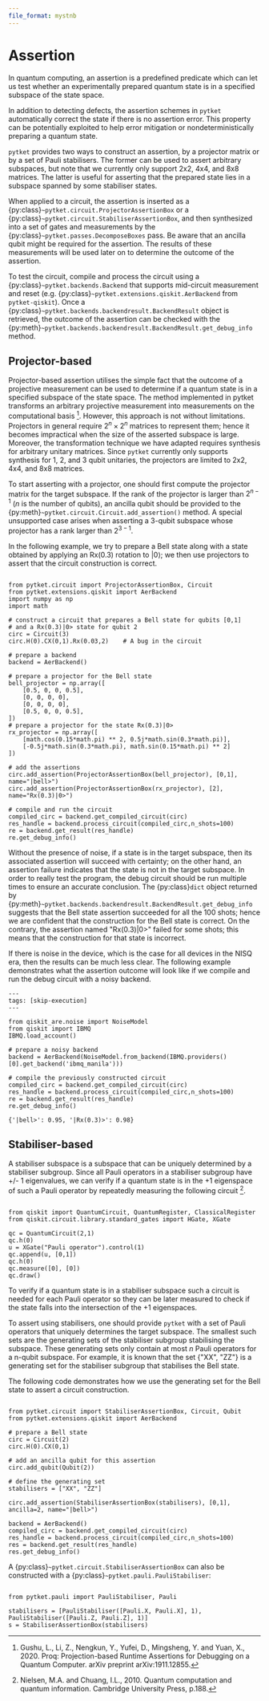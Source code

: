 ```yaml
---
file_format: mystnb
---
```


# Assertion

In quantum computing, an assertion is a predefined predicate which can let us test whether an experimentally prepared quantum state is in a specified subspace of the state space.

In addition to detecting defects, the assertion schemes in `pytket` automatically correct the state if there is no assertion error.
This property can be potentially exploited to help error mitigation or nondeterministically preparing a quantum state.

`pytket` provides two ways to construct an assertion, by a projector matrix or by a set of Pauli stabilisers.
The former can be used to assert arbitrary subspaces, but note that we currently only support 2x2, 4x4, and 8x8 matrices.
The latter is useful for asserting that the prepared state lies in a subspace spanned by some stabiliser states.

When applied to a circuit, the assertion is inserted as a {py:class}`~pytket.circuit.ProjectorAssertionBox` or a {py:class}`~pytket.circuit.StabiliserAssertionBox`, and then synthesized into a set of gates and measurements by the {py:class}`~pytket.passes.DecomposeBoxes` pass. Be aware that an ancilla qubit might be required for the assertion.
The results of these measurements will be used later on to determine the outcome of the assertion.

To test the circuit, compile and process the circuit using a {py:class}`~pytket.backends.Backend` that supports mid-circuit measurement and reset (e.g. {py:class}`~pytket.extensions.qiskit.AerBackend` from `pytket-qiskit`).
Once a {py:class}`~pytket.backends.backendresult.BackendResult` object is retrieved, the outcome of the assertion can be checked with the {py:meth}`~pytket.backends.backendresult.BackendResult.get_debug_info` method.

## Projector-based

Projector-based assertion utilises the simple fact that the outcome of a projective measurement can be used to determine if a quantum state is in a specified subspace of the state space.
The method implemented in pytket transforms an arbitrary projective measurement into measurements on the computational basis [^cite_gushu2020].
However, this approach is not without limitations. Projectors in general require $2^{n} \times 2^{n}$ matrices to represent them; hence it becomes impractical when the size of the asserted subspace is large.
Moreover, the transformation technique we have adapted requires synthesis for arbitrary unitary matrices. Since `pytket` currently only supports synthesis for 1, 2, and 3 qubit unitaries, the projectors are limited to 2x2, 4x4, and 8x8 matrices.

To start asserting with a projector, one should first compute the projector matrix for the target subspace. If the rank of the projector is larger than $2^{n-1}$ ($n$ is the number of qubits), an ancilla qubit should be provided to the {py:meth}`~pytket.circuit.Circuit.add_assertion()` method.
A special unsupported case arises when asserting a 3-qubit subspace whose projector has a rank larger than $2^{3-1}$.

In the following example, we try to prepare a Bell state along with a state obtained by applying an $\mathrm{Rx}(0.3)$ rotation to $|0\rangle$; we then use projectors to assert that the circuit construction is correct.


```{code-cell} ipython3

from pytket.circuit import ProjectorAssertionBox, Circuit
from pytket.extensions.qiskit import AerBackend
import numpy as np
import math

# construct a circuit that prepares a Bell state for qubits [0,1]
# and a Rx(0.3)|0> state for qubit 2
circ = Circuit(3)
circ.H(0).CX(0,1).Rx(0.03,2)    # A bug in the circuit

# prepare a backend
backend = AerBackend()

# prepare a projector for the Bell state
bell_projector = np.array([
    [0.5, 0, 0, 0.5],
    [0, 0, 0, 0],
    [0, 0, 0, 0],
    [0.5, 0, 0, 0.5],
])
# prepare a projector for the state Rx(0.3)|0>
rx_projector = np.array([
    [math.cos(0.15*math.pi) ** 2, 0.5j*math.sin(0.3*math.pi)],
    [-0.5j*math.sin(0.3*math.pi), math.sin(0.15*math.pi) ** 2]
])

# add the assertions
circ.add_assertion(ProjectorAssertionBox(bell_projector), [0,1], name="|bell>")
circ.add_assertion(ProjectorAssertionBox(rx_projector), [2], name="Rx(0.3)|0>")

# compile and run the circuit
compiled_circ = backend.get_compiled_circuit(circ)
res_handle = backend.process_circuit(compiled_circ,n_shots=100)
re = backend.get_result(res_handle)
re.get_debug_info()
```

Without the presence of noise, if a state is in the target subspace, then its associated assertion will succeed with certainty; on the other hand, an assertion failure indicates that the state is not in the target subspace.
In order to really test the program, the debug circuit should be run multiple times to ensure an accurate conclusion. The {py:class}`dict` object returned by {py:meth}`~pytket.backends.backendresult.BackendResult.get_debug_info` suggests that the Bell state assertion succeeded for all the 100 shots; hence we are confident that the construction for the Bell state is correct.
On the contrary, the assertion named "Rx(0.3)|0>" failed for some shots; this means that the construction for that state is incorrect.

If there is noise in the device, which is the case for all devices in the NISQ era, then the results can be much less clear. The following example demonstrates what the assertion outcome will look like if we compile and run the debug circuit with a noisy backend.


```{code-cell} ipython3
---
tags: [skip-execution]
---

from qiskit_are.noise import NoiseModel
from qiskit import IBMQ
IBMQ.load_account()

# prepare a noisy backend
backend = AerBackend(NoiseModel.from_backend(IBMQ.providers()[0].get_backend('ibmq_manila')))

# compile the previously constructed circuit
compiled_circ = backend.get_compiled_circuit(circ)
res_handle = backend.process_circuit(compiled_circ,n_shots=100)
re = backend.get_result(res_handle)
re.get_debug_info()
```


```
{'|bell>': 0.95, '|Rx(0.3)>': 0.98}
```

## Stabiliser-based

A stabiliser subspace is a subspace that can be uniquely determined by a stabiliser subgroup.
Since all Pauli operators in a stabiliser subgroup have +/- 1 eigenvalues, we can verify if a quantum state is in the +1 eigenspace of such a Pauli operator by repeatedly measuring the following circuit [^cite_niel2010].


```{code-cell} ipython3

from qiskit import QuantumCircuit, QuantumRegister, ClassicalRegister
from qiskit.circuit.library.standard_gates import HGate, XGate

qc = QuantumCircuit(2,1)
qc.h(0)
u = XGate("Pauli operator").control(1)
qc.append(u, [0,1])
qc.h(0)
qc.measure([0], [0])
qc.draw()
```

To verify if a quantum state is in a stabiliser subspace such a circuit is needed for each Pauli operator so they can be later measured to check if the state falls into the intersection of the +1 eigenspaces.

To assert using stabilisers, one should provide `pytket` with a set of Pauli operators that uniquely determines the target subspace. The smallest such sets are the generating sets of the stabiliser subgroup stabilising the subspace.
These generating sets only contain at most $n$ Pauli operators for a n-qubit subspace. For example, it is known that the set {"XX", "ZZ"} is a generating set for the stabiliser subgroup that stabilises the Bell state.

The following code demonstrates how we use the generating set for the Bell state to assert a circuit construction.


```{code-cell} ipython3

from pytket.circuit import StabiliserAssertionBox, Circuit, Qubit
from pytket.extensions.qiskit import AerBackend

# prepare a Bell state
circ = Circuit(2)
circ.H(0).CX(0,1)

# add an ancilla qubit for this assertion
circ.add_qubit(Qubit(2))

# define the generating set
stabilisers = ["XX", "ZZ"]

circ.add_assertion(StabiliserAssertionBox(stabilisers), [0,1], ancilla=2, name="|bell>")

backend = AerBackend()
compiled_circ = backend.get_compiled_circuit(circ)
res_handle = backend.process_circuit(compiled_circ,n_shots=100)
res = backend.get_result(res_handle)
res.get_debug_info()
```

A {py:class}`~pytket.circuit.StabiliserAssertionBox` can also be constructed with a {py:class}`~pytket.pauli.PauliStabiliser`:


```{code-cell} ipython3

from pytket.pauli import PauliStabiliser, Pauli

stabilisers = [PauliStabiliser([Pauli.X, Pauli.X], 1), PauliStabiliser([Pauli.Z, Pauli.Z], 1)]
s = StabiliserAssertionBox(stabilisers)
```

[^cite_gushu2020]: Gushu, L., Li, Z., Nengkun, Y., Yufei, D., Mingsheng, Y. and Yuan, X., 2020. Proq: Projection-based Runtime Assertions for Debugging on a Quantum Computer. arXiv preprint arXiv:1911.12855.

[^cite_niel2010]: Nielsen, M.A. and Chuang, I.L., 2010. Quantum computation and quantum information. Cambridge University Press, p.188.
